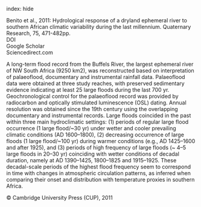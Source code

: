 index: hide

<div class="Citation">

  <div class="Citation-body">
    <div class="Citation-text">Benito et al., 2011: Hydrological response of a dryland ephemeral river to southern African climatic variability during the last millennium. <span class="Article-journal">Quaternary Research, </span><span class="Article-volume">75, </span>471-482pp.</div>
    <div class="Citation-links">
      <div class="CitationLink" data-href="https://doi.org/10.1016/j.yqres.2011.01.004">
        <div class="CitationLink-icon CitationLink-Doi"></div>
        <div class="CitationLink-text">DOI</div>
      </div>
      <div class="CitationLink" data-href="https://scholar.google.com/scholar?q=10.1016/j.yqres.2011.01.004">
        <div class="CitationLink-icon CitationLink-Scholar"></div>
        <div class="CitationLink-text">Google Scholar</div>
      </div>
      <div class="CitationLink" data-href="http://www.sciencedirect.com/science/article/pii/S0033589411000159">
        <div class="CitationLink-icon CitationLink-Publisher"></div>
        <div class="CitationLink-text">Sciencedirect.com</div>
      </div>
    </div>
  </div>
</div>

A long-term flood record from the Buffels River, the largest ephemeral river of NW South Africa (9250 km2), was reconstructed based on interpretation of palaeoflood, documentary and instrumental rainfall data. Palaeoflood data were obtained at three study reaches, with preserved sedimentary evidence indicating at least 25 large floods during the last 700 yr. Geochronological control for the palaeoflood record was provided by radiocarbon and optically stimulated luminescence (OSL) dating. Annual resolution was obtained since the 19th century using the overlapping documentary and instrumental records. Large floods coincided in the past within three main hydroclimatic settings: (1) periods of regular large flood occurrence (1 large flood/~30 yr) under wetter and cooler prevailing climatic conditions (AD 1600–1800), (2) decreasing occurrence of large floods (1 large flood/~100 yr) during warmer conditions (e.g., AD 1425–1600 and after 1925), and (3) periods of high frequency of large floods (~ 4–5 large floods in 20–30 yr) coinciding with wetter conditions of decadal duration, namely at AD 1390–1425, 1800–1825 and 1915–1925. These decadal-scale periods of the highest flood frequency seem to correspond in time with changes in atmospheric circulation patterns, as inferred when comparing their onset and distribution with temperature proxies in southern Africa.

<div class="Citation-copy">
&copy; Cambridge University Press (CUP), 2011
</div>